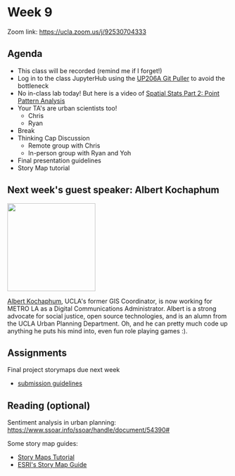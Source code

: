 # Week 9

Zoom link: https://ucla.zoom.us/j/92530704333

## Agenda

*   This class will be recorded (remind me if I forget!)
*   Log in to the class JupyterHub using the [UP206A Git Puller](https://jupyter.idre.ucla.edu/hub/user-redirect/git-pull?repo=https%3A%2F%2Fgithub.com%2Fyohman%2F22W-UP206A&urlpath=lab%2Ftree%2F22W-UP206A%2F&branch=master) to avoid the bottleneck
*   No in-class lab today! But here is a video of [Spatial Stats Part 2: Point Pattern Analysis](https://youtu.be/agOSL7cgrL4)  
*   Your TA's are urban scientists too!
    * Chris
    * Ryan
*   Break
*   Thinking Cap Discussion
    * Remote group with Chris
    * In-person group with Ryan and Yoh
*   Final presentation guidelines
*   Story Map tutorial

## Next week's guest speaker: Albert Kochaphum

<img src="https://idre.ucla.edu/wp-content/uploads/2014/09/Albert-Kochaphum.jpg" width=200>

[Albert Kochaphum](https://www.linkedin.com/in/albertkun/), UCLA's former GIS Coordinator, is now working for METRO LA as a Digital Communications Administrator. Albert is a strong advocate for social justice, open source technologies, and is an alumn from the UCLA Urban Planning Department. Oh, and he can pretty much code up anything he puts his mind into, even fun role playing games :). 

## Assignments

Final project storymaps due next week
- [submission guidelines](https://github.com/yohman/22W-UP206A/blob/master/Midterm%20and%20Finals/readme.md#final-project-30-of-your-final-grade)

## Reading (optional)
Sentiment analysis in urban planning: https://www.ssoar.info/ssoar/handle/document/54390#

Some story map guides:

- [Story Maps Tutorial](https://ucladataguides.readthedocs.io/en/latest/presenting_data/storymaps.html)
- [ESRI's Story Map Guide](https://storymaps.arcgis.com/stories/429bc4eed5f145109e603c9711a33407)

